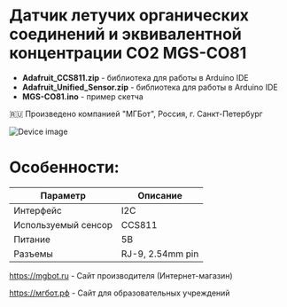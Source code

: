# Датчик летучих органических соединений и эквивалентной концентрации CO2 MGS-CO81

- **Adafruit_CCS811.zip** - библиотека для работы в Arduino IDE
- **Adafruit_Unified_Sensor.zip** - библиотека для работы в Arduino IDE
- **MGS-CO81.ino** - пример скетча

🇷🇺 Произведено компанией "МГБот", Россия, г. Санкт-Петербург

![Device image](https://books.mgbot.ru/images/MGS-CO81.PNG)

# Особенности:

| Параметр    | Описание |
| ----------- | -----------|
| Интерфейс   | I2C|
| Используемый сенсор       |CCS811|
| Питание     | 5В|
| Разъемы     | RJ-9, 2.54mm pin|

https://mgbot.ru  - Сайт производителя (Интернет-магазин)

https://мгбот.рф  - Сайт для образовательных учреждений
